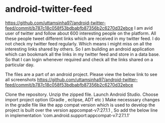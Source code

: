 # android-twitter-feed
https://github.com/uttamsinha97/android-twitter-feed/commit/b787c18c058f53bdbabfb87356b2c6270d32ebce
I am avid user of twitter and  follow about 600 interesting people on the platform. All these people tweet different links which are received in my twitter feed.  I do not check my twitter feed regularly. Which means i might miss on all the interesting links shared by others.  So I am building an android application which can bookmark all the links in my twitter feed and store in a data base. So that I can login whenever required and check all the links shared on  a particular day.

The files are a part of an android project.
Please view the below link to see all screenshots
https://github.com/uttamsinha97/android-twitter-feed/commit/b787c18c058f53bdbabfb87356b2c6270d32ebce


Clone the repository.
Unzip the zipped file.
Launch Android Studio.
Choose import project option (Gradle , eclipse, ADT etc )
Make necesssary changes in the gradle file like the app compat version which is used to develop the project is built over the version appcompat-v7:27.1.1 , So add the below line in 
implementation 'com.android.support:appcompat-v7:27.1.1'

